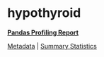 # hypothyroid

[**Pandas Profiling Report**](https://epistasislab.github.io/penn-ml-benchmarks/profile/hypothyroid.html)

[Metadata](metadata.yaml) | [Summary Statistics](summary_stats.tsv)

